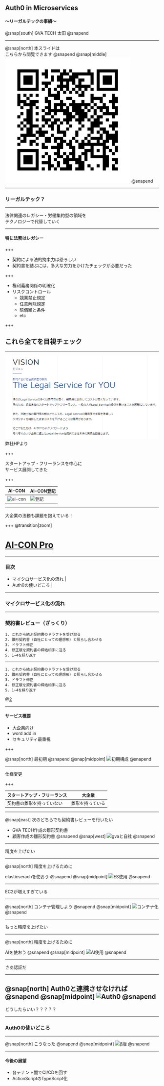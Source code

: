 ## Auth0 in Microservices

#### ～リーガルテックの事績～

@snap[south]
GVA TECH 太田
@snapend

---

@snap[north]
本スライドは
<br/>
こちらから閲覧できます
@snapend
@snap[middle]
![QRコード](assets/qrcode.png)
@snapend

---

### リーガルテック？

---

法律関連のレガシー・労働集約型の領域を
<br/>
テクノロジーで代替していく

---

#### 特に法務はレガシー

+++

- 契約による法的拘束力は恐ろしい
- 契約書を結ぶには、多大な労力をかけたチェックが必要だった

+++

- 権利義務関係の明確化
- リスクコントロール
    - 競業禁止規定
    - 任意解除規定
    - 賠償額と条件
    - etc

+++

## これら全てを**目視チェック**

---

![gvatechHP](assets/gvatechHP.png)
<br/>
弊社HPより

+++

スタートアップ・フリーランスを中心に
<br/>
サービス展開してきた

+++

| AI-CON                                                                    | AI-CON登記                                                            |
| ------------------------------------------------------------------------- | --------------------------------------------------------------------- |
| ![ai-con](https://raw.github.com/ROhta/auth0day/master/assets/ai-con.png) | ![登記](https://raw.github.com/ROhta/auth0day/master/assets/toki.png) |

---

大企業の法務も課題を抱えている！

+++
@transition[zoom]

# [AI-CON Pro](https://ai-con-pro.com/)

---

 ### 目次

- マイクロサービス化の流れ |
- Auth0の使いどころ |

---

### マイクロサービス化の流れ

---

### 契約書レビュー（ざっくり）

```
1. これから結ぶ契約書のドラフトを受け取る
2. 雛形契約書（自社にとっての理想形）と照らし合わせる
3. ドラフト修正
4. 修正版を契約書の締結相手に送る
5. 1~4を繰り返す
```

---

```
1. これから結ぶ契約書のドラフトを受け取る
2. 雛形契約書（自社にとっての理想形）と照らし合わせる
3. ドラフト修正
4. 修正版を契約書の締結相手に送る
5. 1~4を繰り返す
```
@[2](wordで行うことが殆ど)

---

#### サービス概要

- 大企業向け
- word add in
- セキュリティ最重視

+++

@snap[north]
最初期
@snapend
@snap[midpoint]
![初期構成](https://raw.github.com/ROhta/auth0day/master/assets/diagram/first.svg?sanitize=true)
@snapend

---

仕様変更

+++

| スタートアップ・フリーランス | 大企業           |
| ---------------------------- | ---------------- |
| 契約書の雛形を持っていない   | 雛形を持っている |

---

@snap[east]
次のどちらでも契約書レビューを行いたい

- GVA TECH作成の雛形契約書
- 顧客作成の雛形契約書
@snapend
@snap[west]
![gvaと自社](https://raw.github.com/ROhta/auth0day/master/assets/diagram/second.svg?sanitize=true)
@snapend

---

精度を上げたい

---
@snap[north]
精度を上げるために

elasticserachを使おう
@snapend
@snap[midpoint]
![ES使用](https://raw.github.com/ROhta/auth0day/master/assets/diagram/third.svg?sanitize=true)
@snapend

---

EC2が増えすぎている

---

@snap[north]
コンテナ管理しよう
@snapend
@snap[midpoint]
![コンテナ化](https://raw.github.com/ROhta/auth0day/master/assets/diagram/fourth.svg?sanitize=true)
@snapend

---

もっと精度を上げたい

---

@snap[north]
精度を上げるために

AIを使おう
@snapend
@snap[midpoint]
![AI使用](https://raw.github.com/ROhta/auth0day/master/assets/diagram/fifth.svg?sanitize=true)
@snapend

---

さあ認証だ

---
@snap[north]
Auth0と連携させなければ
@snapend
@snap[midpoint]
![Auth0](https://raw.github.com/ROhta/auth0day/master/assets/diagram/sixth.svg?sanitize=true)
@snapend
---

どうしたらいい？？？？？

---


### Auth0の使いどころ

---

@snap[north]
こうなった
@snapend
@snap[midpoint]
![β版](https://raw.github.com/ROhta/auth0day/master/assets/diagram/seventh.svg?sanitize=true)
@snapend

---

 #### 今後の展望

- 各テナント間でCI/CDを回す
- ActionScriptのTypeScript化
